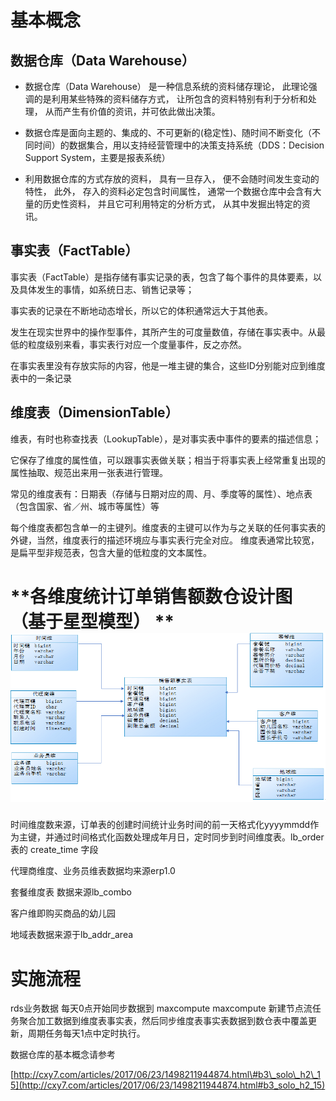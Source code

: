 # 基本概念

## 数据仓库（Data Warehouse）

* 数据仓库（Data Warehouse） 是一种信息系统的资料储存理论， 此理论强调的是利用某些特殊的资料储存方式， 让所包含的资料特别有利于分析和处理， 从而产生有价值的资讯，并可依此做出决策。

* 数据仓库是面向主题的、集成的、不可更新的\(稳定性\)、随时间不断变化（不同时间）的数据集合，用以支持经营管理中的决策支持系统（DDS：Decision Support System，主要是报表系统）

* 利用数据仓库的方式存放的资料， 具有一旦存入， 便不会随时间发生变动的特性， 此外， 存入的资料必定包含时间属性， 通常一个数据仓库中会含有大量的历史性资料， 并且它可利用特定的分析方式， 从其中发掘出特定的资讯。

## 事实表（FactTable）

事实表（FactTable）是指存储有事实记录的表，包含了每个事件的具体要素，以及具体发生的事情，如系统日志、销售记录等；

事实表的记录在不断地动态增长，所以它的体积通常远大于其他表。

发生在现实世界中的操作型事件，其所产生的可度量数值，存储在事实表中。从最低的粒度级别来看，事实表行对应一个度量事件，反之亦然。

在事实表里没有存放实际的内容，他是一堆主键的集合，这些ID分别能对应到维度表中的一条记录

## 维度表（DimensionTable）

维表，有时也称查找表（LookupTable），是对事实表中事件的要素的描述信息；

它保存了维度的属性值，可以跟事实表做关联；相当于将事实表上经常重复出现的属性抽取、规范出来用一张表进行管理。

常见的维度表有：日期表（存储与日期对应的周、月、季度等的属性）、地点表（包含国家、省／州、城市等属性）等

每个维度表都包含单一的主键列。维度表的主键可以作为与之关联的任何事实表的外键，当然，维度表行的描述环境应与事实表行完全对应。 维度表通常比较宽，是扁平型非规范表，包含大量的低粒度的文本属性。

# **各维度统计订单销售额数仓设计图（基于星型模型）                              **![](/assets/data2-0.png)

时间维度数来源，订单表的创建时间统计业务时间的前一天格式化yyyymmdd作为主键，并通过时间格式化函数处理成年月日，定时同步到时间维度表。lb\_order 表的 create\_time 字段

代理商维度、业务员维表数据均来源erp1.0

套餐维度表  数据来源lb\_combo

客户维即购买商品的幼儿园

地域表数据来源于lb\_addr\_area

# 实施流程

rds业务数据 每天0点开始同步数据到  maxcompute  maxcompute 新建节点流任务聚合加工数据到维度表事实表，然后同步维度表事实表数据到数仓表中覆盖更新，周期任务每天1点中定时执行。

数据仓库的基本概念请参考

[http://cxy7.com/articles/2017/06/23/1498211944874.html\#b3\_solo\_h2\_15](http://cxy7.com/articles/2017/06/23/1498211944874.html#b3_solo_h2_15)

